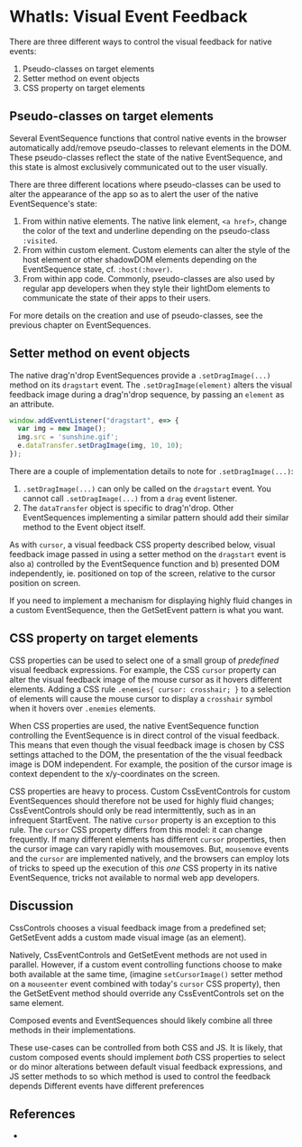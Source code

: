 # WhatIs: Visual Event Feedback

There are three different ways to control the visual feedback for native events:
1. Pseudo-classes on target elements
2. Setter method on event objects
3. CSS property on target elements

## Pseudo-classes on target elements

Several EventSequence functions that control native events in the browser automatically add/remove pseudo-classes to relevant elements in the DOM. These pseudo-classes reflect the state of the native EventSequence, and this state is almost exclusively communicated out to the user visually.

There are three different locations where pseudo-classes can be used to alter the appearance of the app so as to alert the user of the native EventSequence's state:
1. From within native elements. The native link element, `<a href>`, change the color of the text and underline depending on the pseudo-class `:visited`.
2. From within custom element. Custom elements can alter the style of the host element or other shadowDOM elements depending on the EventSequence state, cf. `:host(:hover)`.
3. From within app code. Commonly, pseudo-classes are also used by regular app developers when they style their lightDom elements to communicate the state of their apps to their users.
   
For more details on the creation and use of pseudo-classes, see the previous chapter on EventSequences.

## Setter method on event objects

The native drag'n'drop EventSequences provide a `.setDragImage(...)` method on its `dragstart` event. The `.setDragImage(element)` alters the visual feedback image during a drag'n'drop sequence, by passing an `element` as an attribute.

```javascript
window.addEventListener("dragstart", e=> {
  var img = new Image(); 
  img.src = 'sunshine.gif'; 
  e.dataTransfer.setDragImage(img, 10, 10);
});
```

There are a couple of implementation details to note for `.setDragImage(...)`:
1. `.setDragImage(...)` can only be called on the `dragstart` event. You cannot call `.setDragImage(...)` from a `drag` event listener. 
2. The `dataTransfer` object is specific to drag'n'drop. Other EventSequences implementing a similar pattern should add their similar method to the Event object itself.

As with `cursor`, a visual feedback CSS property described below, visual feedback image passed in using a setter method on the `dragstart` event is also a) controlled by the EventSequence function and b) presented DOM independently, ie. positioned on top of the screen, relative to the cursor position on screen. 

If you need to implement a mechanism for displaying highly fluid changes in a custom EventSequence, then the GetSetEvent pattern is what you want.

## CSS property on target elements

CSS properties can be used to select one of a small group of *predefined* visual feedback expressions. For example, the CSS `cursor` property can alter the visual feedback image of the mouse cursor as it hovers different elements. Adding a CSS rule `.enemies{ cursor: crosshair; }` to a selection of elements will cause the mouse cursor to display a `crosshair` symbol when it hovers over `.enemies` elements.

When CSS properties are used, the native EventSequence function controlling the EventSequence is in direct control of the visual feedback. This means that even though the visual feedback image is chosen by CSS settings attached to the DOM, the presentation of the the visual feedback image is DOM independent. For example, the position of the cursor image is context dependent to the x/y-coordinates on the screen.

CSS properties are heavy to process. Custom CssEventControls for custom EventSequences should therefore not be used for highly fluid changes; CssEventControls should only be read intermittently, such as in an infrequent StartEvent. The native `cursor` property is an exception to this rule. The `cursor` CSS property differs from this model: it can change frequently. If many different elements has different `cursor` properties, then the cursor image can vary rapidly with mousemoves. But, `mousemove` events and the `cursor` are implemented natively, and the browsers can employ lots of tricks to speed up the execution of this *one* CSS property in its native EventSequence, tricks not available to normal web app developers.

## Discussion

CssControls chooses a visual feedback image from a predefined set; GetSetEvent adds a custom made visual image (as an element).

Natively, CssEventControls and GetSetEvent methods are not used in parallel. However, if a custom event controlling functions choose to make both available at the same time, (imagine `setCursorImage()` setter method on a `mouseenter` event combined with today's `cursor` CSS property), then the GetSetEvent method should override any CssEventControls set on the same element.

Composed events and EventSequences should likely combine all three methods in their implementations.

These use-cases can be controlled from both CSS and JS. It is likely, that custom composed events should implement *both* CSS properties to select or do minor alterations between default visual feedback expressions, and JS setter methods to so which method is used to control the feedback depends  Different events have different preferences

## References

 * []()